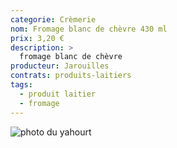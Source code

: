 ```yaml
---
categorie: Crèmerie
nom: Fromage blanc de chèvre 430 ml
prix: 3,20 €
description: >
  fromage blanc de chèvre
producteur: Jarouilles
contrats: produits-laitiers
tags: 
  - produit laitier
  - fromage
---
```


![photo du yahourt](fromage-blanc.jpg)